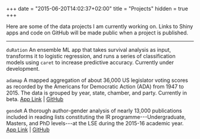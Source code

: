+++
date = "2015-06-20T14:02:37+02:00"
title = "Projects"
hidden = true
+++

Here are some of the data projects I am currently working on. Links to Shiny apps and code on GitHub will be made public when a project is published.

***

`duRation` An ensemble ML app that takes survival analysis as input, transforms it to logistic regression, and runs a series of classification models using `caret` to increase predictive accuracy. Currently under development.

`adamap` A mapped aggregation of about 36,000 US legislator voting scores as recorded by the Americans for Democratic Action (ADA) from 1947 to 2015. The data is grouped by year, state, chamber, and party. Currently in beta. [App Link](https://gokhan.shinyapps.io/adamap/) |  [GitHub](https://github.com/ciflikli/adamap)

`gendeR` A thorough author-gender analysis of nearly 13,000 publications included in reading lists constituting the IR programme---Undergraduate, Masters, and PhD levels---at the LSE during the 2015-16 academic year. [App Link](https://gokhan.shinyapps.io/gender/) |  [GitHub](https://github.com/ciflikli/gender)
